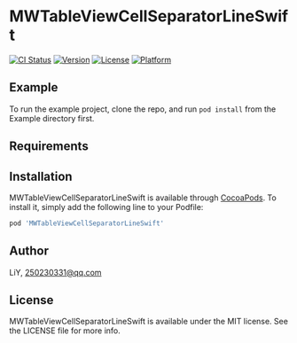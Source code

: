 # MWTableViewCellSeparatorLineSwift

[![CI Status](https://img.shields.io/travis/LiY/MWTableViewCellSeparatorLineSwift.svg?style=flat)](https://travis-ci.org/LiY/MWTableViewCellSeparatorLineSwift)
[![Version](https://img.shields.io/cocoapods/v/MWTableViewCellSeparatorLineSwift.svg?style=flat)](https://cocoapods.org/pods/MWTableViewCellSeparatorLineSwift)
[![License](https://img.shields.io/cocoapods/l/MWTableViewCellSeparatorLineSwift.svg?style=flat)](https://cocoapods.org/pods/MWTableViewCellSeparatorLineSwift)
[![Platform](https://img.shields.io/cocoapods/p/MWTableViewCellSeparatorLineSwift.svg?style=flat)](https://cocoapods.org/pods/MWTableViewCellSeparatorLineSwift)

## Example

To run the example project, clone the repo, and run `pod install` from the Example directory first.

## Requirements

## Installation

MWTableViewCellSeparatorLineSwift is available through [CocoaPods](https://cocoapods.org). To install
it, simply add the following line to your Podfile:

```ruby
pod 'MWTableViewCellSeparatorLineSwift'
```

## Author

LiY, 250230331@qq.com

## License

MWTableViewCellSeparatorLineSwift is available under the MIT license. See the LICENSE file for more info.
